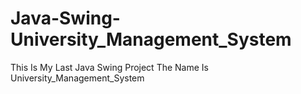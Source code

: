 # Java-Swing-University_Management_System
This Is My Last Java Swing Project The Name Is University_Management_System
